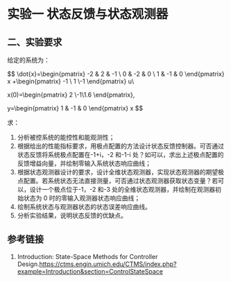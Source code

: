 # 实验一 状态反馈与状态观测器

## 二、实验要求

给定的系统为：

$$
\dot{x}=\begin{pmatrix}
   -2 & 2 & -1 \\
   0 & -2 & 0 \\
   1 & -1 & 0
\end{pmatrix}
x
+\begin{pmatrix}
-1 \\ 1 \\-1
\end{pmatrix}
u\\

x(0)=\begin{pmatrix}
   2 \\-1\\1.6
\end{pmatrix},

y=\begin{pmatrix}
1 & -1 & 0
\end{pmatrix}
x
$$

求：

1. 分析被控系统的能控性和能观测性；
1. 根据给出的性能指标要求，用极点配置的方法设计状态反馈控制器。可否通过状态反馈将系统极点配置在-1+i，-2 和-1-i 处？如可以，求出上述极点配置的反馈增益向量，并绘制零输入系统状态响应曲线；
1. 根据状态观测器设计的要求，设计全维状态观测器，实现状态观测器的期望极点配置。若系统状态无法直接测量，可否通过状态观测器获取状态变量？若可以，设计一个极点位于-1，-2 和-3 处的全维状态观测器，并绘制在观测器初始状态为 0 时的零输入观测器状态响应曲线；
1. 绘制系统状态与观测器状态的状态误差响应曲线。
1. 分析实验结果，说明状态反馈的优缺点。

## 参考链接

1. Introduction: State-Space Methods for Controller Design.<https://ctms.engin.umich.edu/CTMS/index.php?example=Introduction&section=ControlStateSpace>
